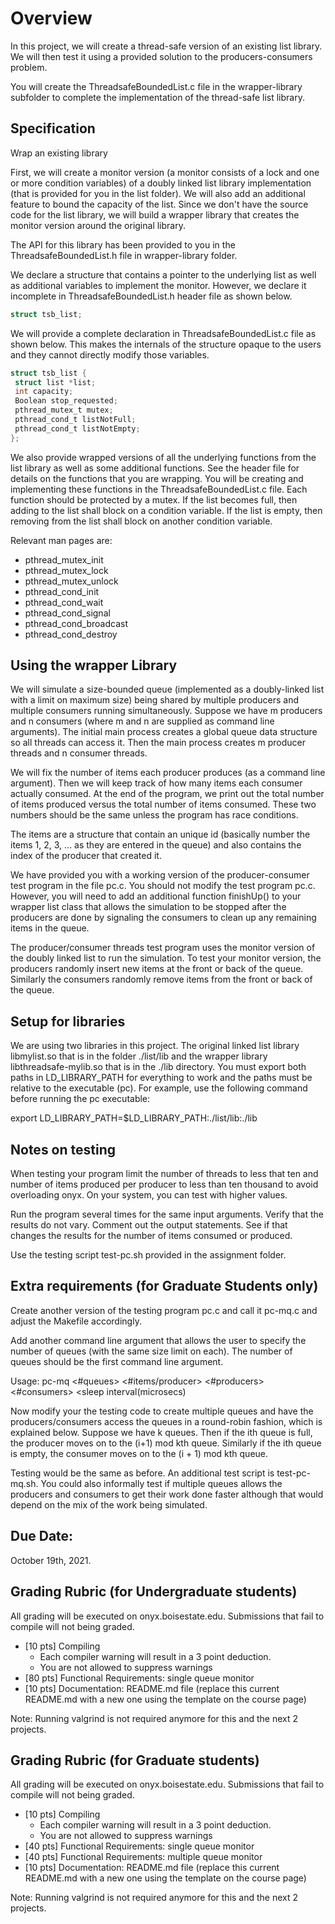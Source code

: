 # Overview

In this project, we will create a thread-safe version of an existing list library. We will then test it using a provided solution to the producers-consumers problem.

You will create the ThreadsafeBoundedList.c file in the wrapper-library subfolder to complete the implementation of the thread-safe list library.

## Specification

Wrap an existing library

First, we will create a monitor version (a monitor consists of a lock and one or more condition variables) of a doubly linked list library implementation (that is provided for you in the list folder). We will also add an additional feature to bound the capacity of the list. Since we don't have the source code for the list library, we will build a wrapper library that creates the monitor version around the original library. 

The API for this library has been provided to you in the ThreadsafeBoundedList.h file in wrapper-library folder.

We declare a structure that contains a pointer to the underlying list as well as additional variables to implement the monitor. However, we declare it incomplete in ThreadsafeBoundedList.h header file as shown below.

```c
struct tsb_list;
```

We will provide a complete declaration in ThreadsafeBoundedList.c file as shown below. This makes the internals of the structure opaque to the users and they cannot directly modify those variables.

```c
struct tsb_list {
 struct list *list;
 int capacity;
 Boolean stop_requested;
 pthread_mutex_t mutex;
 pthread_cond_t listNotFull;
 pthread_cond_t listNotEmpty;
};
```
We also provide wrapped versions of all the underlying functions from the list library as well as some additional functions. See the header file for details on the functions that you are wrapping. You will be creating and implementing these functions in the ThreadsafeBoundedList.c file. Each function should be protected by a mutex. If the list becomes full, then adding to the list shall block on a condition variable. If the list is empty, then removing from the list shall block on another condition variable.

Relevant man pages are: 
- pthread_mutex_init
- pthread_mutex_lock
- pthread_mutex_unlock
- pthread_cond_init
- pthread_cond_wait
- pthread_cond_signal
- pthread_cond_broadcast
- pthread_cond_destroy

## Using the wrapper Library

We will simulate a size-bounded queue (implemented as a doubly-linked list with a limit on maximum size) being shared by multiple producers and multiple consumers running simultaneously. Suppose we have m producers and n consumers (where m and n are supplied as command line arguments).  The initial main process creates a global queue data structure so all threads can access it.  Then the main process creates m producer threads and n consumer threads.

We will fix the number of items each producer produces (as a command line argument). Then we will keep track of how many items each consumer actually consumed. At the end of the program, we print out the total number of items produced versus the total number of items consumed. These two numbers should be the same unless the program has race conditions.

The items are a structure that contain an unique id (basically number the items 1, 2, 3, ... as they are entered in the queue) and also contains the index of the producer that created it.

We have provided you with a working version of the producer-consumer test program in the file pc.c. You should not modify the test program pc.c. However, you will need to add an additional function finishUp() to your wrapper list class that allows the simulation to be stopped after the producers are done by signaling the consumers to clean up any remaining items in the queue.

The producer/consumer threads test program uses the monitor version of the doubly linked list to run the simulation.  To test your monitor version, the producers randomly insert new items at the front or back of the queue.  Similarly the consumers randomly remove items from the front or back of the queue.

## Setup for libraries
We are using two libraries in this project. The original linked list library libmylist.so  that is in the folder ./list/lib and the wrapper library libthreadsafe-mylib.so that is in the ./lib directory. You must export both paths in LD_LIBRARY_PATH for everything to work and the paths must be relative to the executable (pc).  For example, use the following command before running the pc executable:

  export LD_LIBRARY_PATH=$LD_LIBRARY_PATH:./list/lib:./lib

## Notes on testing
When testing your program limit the number of threads to less that ten and number of items produced per producer to less than ten thousand to avoid overloading onyx. On your system, you can test with higher values.

Run the program several times for the same input arguments. Verify that the results do not vary. Comment out the output statements. See if that changes the results for the number of items consumed or produced.

Use the testing script test-pc.sh provided in the assignment folder. 

## Extra requirements (for Graduate Students only)
Create another version of the testing program pc.c and call it pc-mq.c and adjust the Makefile accordingly.

Add another command line argument that allows the user to specify the number of queues (with the same size limit on each). The number of queues should be the first command line argument.

Usage: pc-mq <#queues> <poolsize> <#items/producer> <#producers> <#consumers> <sleep interval(microsecs)
                                                                                     
Now modify your the testing code to create multiple queues and have the producers/consumers access the queues in a round-robin fashion, which is explained below.
Suppose we have k queues. Then if the ith queue is full, the producer moves on to the (i+1) mod kth queue. Similarly if the ith queue is empty, the consumer moves on to the (i + 1) mod kth queue.

Testing would be the same as before. An additional test script is test-pc-mq.sh. You could also informally test if multiple queues allows the producers and consumers to get their work done faster although that would depend on the mix of the work being simulated.

## Due Date:  

October 19th, 2021.

## Grading Rubric (for Undergraduate students)

All grading will be executed on onyx.boisestate.edu. Submissions that fail to compile will not being graded.
                                                                                     
- [10 pts] Compiling
  - Each compiler warning will result in a 3 point deduction.
  - You are not allowed to suppress warnings
- [80 pts] Functional Requirements: single queue monitor
- [10 pts] Documentation: README.md file (replace this current README.md with a new one using the template on the course page)

Note: Running valgrind is not required anymore for this and the next 2 projects.
                                                                                     
 ## Grading Rubric (for Graduate students)

All grading will be executed on onyx.boisestate.edu. Submissions that fail to compile will not being graded.
                                                                                     
- [10 pts] Compiling
  - Each compiler warning will result in a 3 point deduction.
  - You are not allowed to suppress warnings
- [40 pts] Functional Requirements: single queue monitor
- [40 pts] Functional Requirements: multiple queue monitor                                                                      
- [10 pts] Documentation: README.md file (replace this current README.md with a new one using the template on the course page)
                                                                                     
Note: Running valgrind is not required anymore for this and the next 2 projects.
